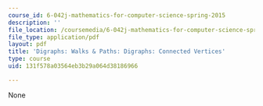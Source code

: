 ```yaml
---
course_id: 6-042j-mathematics-for-computer-science-spring-2015
description: ''
file_location: /coursemedia/6-042j-mathematics-for-computer-science-spring-2015/131f578a03564eb3b29a064d38186966_MIT6_042JS15_Concted_Vrtics.pdf
file_type: application/pdf
layout: pdf
title: 'Digraphs: Walks & Paths: Digraphs: Connected Vertices'
type: course
uid: 131f578a03564eb3b29a064d38186966

---
```

None